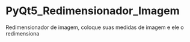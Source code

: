 # PyQt5_Redimensionador_Imagem
Redimensionador de imagem, coloque suas medidas de imagem e ele o redimensiona
